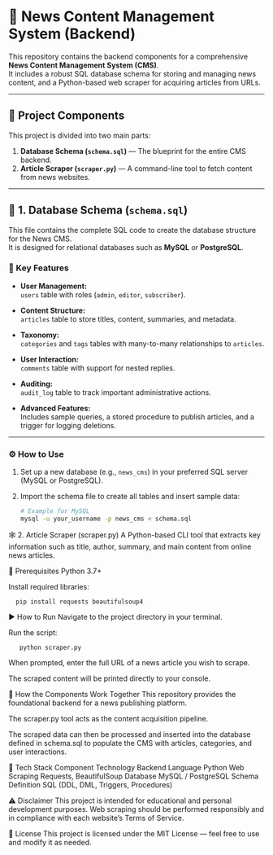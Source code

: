 # 📰 News Content Management System (Backend)

This repository contains the backend components for a comprehensive **News Content Management System (CMS)**.  
It includes a robust SQL database schema for storing and managing news content, and a Python-based web scraper for acquiring articles from URLs.

---

## 📁 Project Components

This project is divided into two main parts:

1. **Database Schema (`schema.sql`)** — The blueprint for the entire CMS backend.  
2. **Article Scraper (`scraper.py`)** — A command-line tool to fetch content from news websites.

---

## 🧩 1. Database Schema (`schema.sql`)

This file contains the complete SQL code to create the database structure for the News CMS.  
It is designed for relational databases such as **MySQL** or **PostgreSQL**.

### 🔑 Key Features

- **User Management:**  
  `users` table with roles (`admin`, `editor`, `subscriber`).

- **Content Structure:**  
  `articles` table to store titles, content, summaries, and metadata.

- **Taxonomy:**  
  `categories` and `tags` tables with many-to-many relationships to `articles`.

- **User Interaction:**  
  `comments` table with support for nested replies.

- **Auditing:**  
  `audit_log` table to track important administrative actions.

- **Advanced Features:**  
  Includes sample queries, a stored procedure to publish articles, and a trigger for logging deletions.

---

### ⚙️ How to Use

1. Set up a new database (e.g., `news_cms`) in your preferred SQL server (MySQL or PostgreSQL).  
2. Import the schema file to create all tables and insert sample data:

   ```bash
   # Example for MySQL
   mysql -u your_username -p news_cms < schema.sql
🕸️ 2. Article Scraper (scraper.py)
A Python-based CLI tool that extracts key information such as title, author, summary, and main content from online news articles.

🧠 Prerequisites
Python 3.7+

Install required libraries:

      pip install requests beautifulsoup4

▶️ How to Run
Navigate to the project directory in your terminal.

Run the script:
    
       python scraper.py
When prompted, enter the full URL of a news article you wish to scrape.

The scraped content will be printed directly to your console.

🔄 How the Components Work Together
This repository provides the foundational backend for a news publishing platform.

The scraper.py tool acts as the content acquisition pipeline.

The scraped data can then be processed and inserted into the database defined in schema.sql to populate the CMS with articles, categories, and user interactions.

🧱 Tech Stack
Component	Technology
Backend Language	Python
Web Scraping	Requests, BeautifulSoup
Database	MySQL / PostgreSQL
Schema Definition	SQL (DDL, DML, Triggers, Procedures)

⚠️ Disclaimer
This project is intended for educational and personal development purposes.
Web scraping should be performed responsibly and in compliance with each website’s Terms of Service.

📜 License
This project is licensed under the MIT License — feel free to use and modify it as needed.
